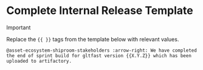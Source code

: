 # Complete Internal Release Template

> [!IMPORTANT]
> Replace the `{{ }}` tags from the template below with relevant values.

```text
@asset-ecosystem-shiproom-stakeholders :arrow-right: We have completed the end of sprint build for gltfast version {{X.Y.Z}} which has been uploaded to artifactory.
```
